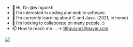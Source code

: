 - 👋 Hi, I’m @wingunkh
- 👀 I’m interested in coding and mobile software.
- 🌱 I’m currently learning about C and Java. (2021, in home)
- 💞️ I’m looking to collaborate on many people. :)
- 📫 How to reach me ... -> 99gusrms@naver.com

 <a href="https://www.instagram.com/h_rooot/" target="_blank"><img src="https://img.shields.io/badge/FFFFFF?style=flat-square&logo=instagram.svg&logoColor=white"/></a>
